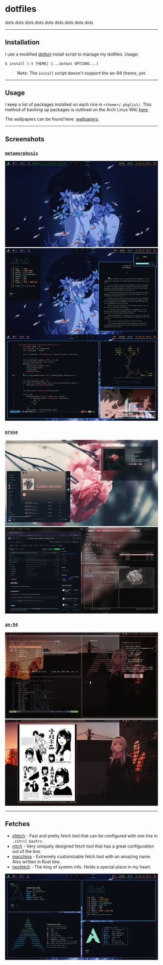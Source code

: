 # dotfiles

dots dots dots dots dots dots dots dots dots

---

## Installation

I use a modified [dotbot](https://github.com/anishathalye/dotbot) install script to manage my dotfiles. Usage:
```sh
$ install [-t THEME] (...dotbot OPTIONS...)
```

> **Note**: **The `install` script doesn't support the an-94 theme, yet.**

---

## Usage

I keep a list of packages installed on each rice in `<theme>/.pkglist/`. This method of backing up packages is outlined on the Arch Linux Wiki [here](https://wiki.archlinux.org/title/Pacman/Tips_and_tricks#List_of_installed_packages).

The wallpapers can be found here: [wallpapers](https://github.com/notchum/wallpapers).

---

## Screenshots

### [`metamorphosis`](metamorphosis/)

![screenshot1](metamorphosis/screenshot1.png)
![screenshot2](metamorphosis/screenshot2.png)

### [`prose`](prose/)

![screenshot1](prose/screenshot1.png)
![screenshot2](prose/screenshot2.png)

### [`an-94`](an-94/)

![screenshot1](an-94/screenshot1.png)
![screenshot2](an-94/screenshot2.png)

---

## Fetches

- [pfetch](https://github.com/dylanaraps/pfetch) - Fast and pretty fetch tool that can be configured with one line in `.zshrc`/`.bashrc`.
- [nitch](https://github.com/ssleert/nitch) - Very uniquely designed fetch tool that has a great configuration out of the box.
- [macchina](https://github.com/Macchina-CLI/macchina) - Extremely customizable fetch tool with an amazing name. Also written in Rust btw.
- [neofetch](https://github.com/dylanaraps/neofetch) - The king of system info. Holds a special place in my heart.

![fetch](fetch.png)
